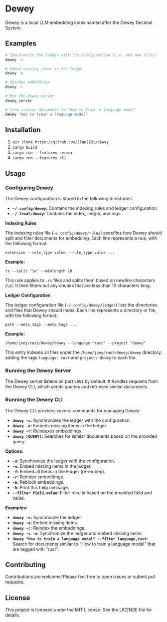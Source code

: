 # Dewey

Dewey is a local LLM embedding index named after the Dewey Decimal System.

## Examples

```bash
# Synchronize the ledger with the configuration (i.e. add new files)
dewey -s

# Embed missing items in the ledger
dewey -e

# Reindex embeddings
dewey -r

# Run the Dewey server
dewey_server

# Find similar documents to "How to train a language model"
dewey "How to train a language model"
```

## Installation

1. `git clone https://github.com/JTan2231/dewey`
2. `cargo build`
3. `cargo run --features server`
4. `cargo run --features cli`

## Usage

### Configuring Dewey

The Dewey configuration is stored in the following directories:

- **`~/.config/dewey`:** Contains the indexing rules and ledger configuration.
- **`~/.local/dewey`:** Contains the index, ledger, and logs.

**Indexing Rules**

The indexing rules file (`~/.config/dewey/rules`) specifies how Dewey should split and filter documents for embedding. Each line represents a rule, with the following format:

```
extension --rule_type value --rule_type value ...
```

**Example:**

```
rs --split "\n" --minlength 10
```

This rule applies to `.rs` files and splits them based on newline characters (`\n`). It then filters out any chunks that are less than 10 characters long.

**Ledger Configuration**

The ledger configuration file (`~/.config/dewey/ledger`) lists the directories and files that Dewey should index. Each line represents a directory or file, with the following format:

```
path --meta_tag1 --meta_tag2 ...
```

**Example:**

```
/home/joey/rust/dewey/dewey --language "rust" --project "dewey"
```

This entry indexes all files under the `/home/joey/rust/dewey/dewey` directory, adding the tags `language: rust` and `project: dewey` to each file.

### Running the Dewey Server

The Dewey server listens on port `5051` by default. It handles requests from the Dewey CLI, which sends queries and retrieves similar documents.

### Running the Dewey CLI

The Dewey CLI provides several commands for managing Dewey:

- **`dewey -s`:** Synchronizes the ledger with the configuration.
- **`dewey -e`:** Embeds missing items in the ledger.
- **`dewey -r`:** Reindexes embeddings.
- **`dewey [QUERY]`:** Searches for similar documents based on the provided query.

**Options:**

- **`-s`:** Synchronize the ledger with the configuration.
- **`-e`:** Embed missing items in the ledger.
- **`-f`:** Embed all items in the ledger (re-embed).
- **`-r`:** Reindex embeddings.
- **`-b`:** Reblock embeddings.
- **`-h`:** Print this help message.
- **`--filter field,value`:** Filter results based on the provided field and value.

**Examples:**

- **`dewey -s`:** Synchronize the ledger.
- **`dewey -e`:** Embed missing items.
- **`dewey -r`:** Reindex the embeddings.
- **`dewey -s -e`:** Synchronize the ledger and embed missing items.
- **`dewey "How to train a language model" --filter language,rust`:** Search for documents similar to "How to train a language model" that are tagged with "rust".

## Contributing

Contributions are welcome! Please feel free to open issues or submit pull requests.

## License

This project is licensed under the MIT License. See the LICENSE file for details.
